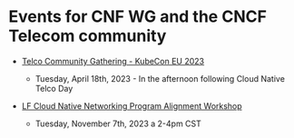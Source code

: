 # Events for CNF WG and the CNCF Telecom community

- [Telco Community Gathering - KubeCon EU 2023](telco-community-gathering-kubecon-eu-20230418.md)
  - Tuesday, April 18th, 2023 - In the afternoon following Cloud Native Telco Day

- [LF Cloud Native Networking Program Alignment Workshop](LF-Cloud-Native-Networking-Program-Alignment-Workshop.md)
  - Tuesday, November 7th, 2023 a 2-4pm CST    
